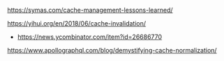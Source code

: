 https://symas.com/cache-management-lessons-learned/

https://yihui.org/en/2018/06/cache-invalidation/
* https://news.ycombinator.com/item?id=26686770

https://www.apollographql.com/blog/demystifying-cache-normalization/